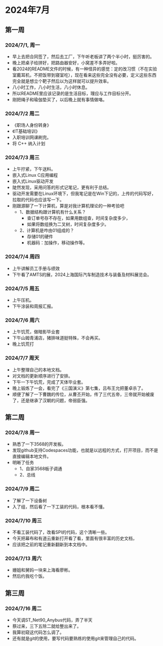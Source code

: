 # 2024年7月

## 第一周

### 2024/7/1, 周一
- 早上去把合同签了，然后去工厂，下午听老板讲了两个半小时，挺厉害的。
- 晚上把桌子给拼好，把路由器安好，小窝差不多弄好啦。
- 看2024的README文件的时候，有一种怪异的感觉：定的改习惯（不在实验室戴耳机，不把饭带到寝室吃），现在看来这些完全没有必要，定义这些东西完全就是想立个靶子然后以为这样就可以提升效率。
- 八小时工作，八小时生活，八小时休息。
- 所以README里应该记录的是生活目标，理应与工作目标分开。
- 刚把绳子和瑜伽垫买了，以后晚上就有事情做咯。

### 2024/7/2 周二
- 《职场人身份转身》
- 《IT基础培训》
- 入职培训网课刷完。
- 将 C++ 纳入计划

### 2024/7/3 周三
- 上午拧紧，下午送料。
- 嵌入式Linux C应用编程
- 嵌入式Linux驱动开发
- 陡然发现，采用问答的形式记笔记，更有利于总结。
- 驱动开发需要在Linux环境下，但我笔记是在Win下记的，上传的代码写好，拉取的代码也应该写一下。
- 刚跟源聊了一下计算机，算是对我计算机理论的一种考验吧
  - 1、数据结构跟计算机有什么关系？
    - 查订单号存不存在，如果用数组查，时间复杂度多少，
    - 如果将数组换为二叉树，时间复杂度多少。
  - 2、计算机是咋由01组成的？
    - 存储01的硬件
    - 机器码：加操作，移动操作等。

### 2024/7/4 周四
- 上午讲解员工手册与绩效
- 下午看了AMTS的展，2024上海国际汽车制造技术与装备及材料展览会。

### 2024/7/5 周五
- 上午压机。
- 下午涂装和周报汇报。

### 2024/7/6 周六
- 上午饥荒，做暗影毕业套
- 下午山姆青浦店，猪排味道挺特殊，不会再买。
- 晚上饥荒打

### 2024/7/7 周天
- 上午整理自己的本地文档。
- 对文档的更新顺序进行了安排。
- 下午一下午饥荒，完成了天体毕业套。
- 晚上锻炼了一会，看完了《三国演义》第七集，吕布王允把董卓杀了。
- 顺便了解了一下曹魏的传位，从曹丕开始，传了三代五帝，三帝就开始被废了，还是继承了汉朝的问题，帝弱臣强。


## 第二周

### 2024/7/8 周一
- 熟悉了一下3568的开发板。
- 发现github支持Codespaces功能，也就是以远程的方式，打开项目，而不是直接编辑本地文件。
- 明晰了任务
  - 1、自家3568板子调通
  - 2、总线

### 2024/7/9 周二
- 了解了一下设备树
- 入了组，然后看了一下工装的代码，根本看不懂。

### 2024/7/10 周三
- 不看工装代码了，改看SPI的代码，这个清晰一些。
- 今天把幕布和有道云重新打开看了看，里面有很丰富的历史文档，
- 应该把之前的笔记重新翻新到本文档中。


### 2024/7/13 周六
- 姗姐和舅妈一块来上海看廖彬。
- 然后约我吃个饭。

## 第三周

### 2024/7/16 周二
- 今天调ST_Net90_Anybus代码，弄了半天
- 蔡过来，三下五除二就给整出来了。
- 我算初窥这代码怎么调了。
- 还有就是git的使用，要写代码要熟练的使用git来管理自己的代码。

